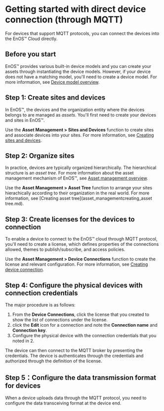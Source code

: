 # Getting started with direct device connection (through MQTT)
For devices that support MQTT protocols, you can connect the devices into the EnOS™ Cloud directly.

## Before you start

EnOS™ provides various built-in device models and you can create your assets through instantiating the device models. However, if your device does not have a matching model, you'll need to create a device model. For more information, see [Device model overview](device_modelling/model_overview).

## Step 1: Create sites and devices

In EnOS™, the devices and the organization entity where the
devices belongs to are managed as *assets*. You'll first need to create your devices and sites in EnOS™.

Use the **Asset Management > Sites and Devices** function to create sites and associate devices into your sites. For more information, see [Creating sites and devices](asset_management/creating_sites_devices).

## Step 2: Organize sites

In practice, devices are typically organized hierarchically.
The hierarchical structure is an *asset tree*. For more information about the asset management mechanism of EnOS™, see [Asset management overview](asset_management/asset_overview).

Use the **Asset Management > Asset Tree** function to arrange your sites hierachically according to their organization in the real world. For more information, see [Creating asset tree](asset_managementcreating_asset tree.md).

## Step 3: Create licenses for the devices to connection

To enable a device to connect to the EnOS™ cloud through MQTT protocol, you'll need to create a license, which defines properties of the connections allowed, themes to publish/subscribe, and access policies.

Use the **Asset Management > Device Connections** function to create the license and relevant configuration. For more information, see [Creating device connection](asset_management/configuring_mqtt_connection.md).

## Step 4: Configure the physical devices with connection credentials

The major procedure is as follows:

1. From the **Device Connections**, click the license that you created to show the list of connections under the license.
2. click the **Edit** icon for a connection and note the **Connection name** and **Connection key**.
3. Configure the physical device with the connection credentials that you noted in 2.

The device can then connect to the MQTT broker by presenting the credentials. The device is authenticates through the credentials and authorized through the definition of the license.


## Step 5：Configure the data transmission format for devices

When a device uploads data through the MQTT protocol, you need to configure the data transceiving format at the device end.
